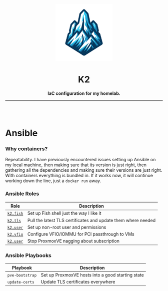 <div align="center">
    <br>
    <br>
    <img width="182" src=".assets/k2.png">
    <h1 align="center">K2</h1>
</div>

<p align="center">
<b>IaC configuration for my homelab.</b>
</p>

<hr>
<br>
<br>

# Ansible

### Why containers?
Repeatability. I have previously encountered issues setting up Ansible on my local machine, then making sure that its version is just right, then gathering all the dependencies and making sure their versions are just right. With containers everything is bundled in. If it works now, it will continue working down the line, just a `docker run` away.

### Ansible Roles
| Role                                           | Description                                                   |
| ---------------------------------------------- | ------------------------------------------------------------- |
| [`k2.fish`](ansible/roles/k2.fish)             | Set up Fish shell just the way I like it                      |
| [`k2.tls`](ansible/roles/k2.tls/README.md)     | Pull the latest TLS certificates and update them where needed |
| [`k2.user`](ansible/roles/k2.user/README.md)   | Set up non-root user and permissions                          |
| [`k2.vfio`](ansible/roles/k2.vfio/README.md)   | Configure VFIO/IOMMU for PCI passthrough to VMs               |
| [`k2.user`](ansible/roles/pve.nosub/README.md) | Stop ProxmoxVE nagging about subscription                     |

### Ansible Playbooks

| Playbook        | Description                                       |
| --------------- | ------------------------------------------------- |
| `pve-bootstrap` | Set up ProxmoxVE hosts into a good starting state |
| `update-certs`  | Update TLS certificates everywhere                |

